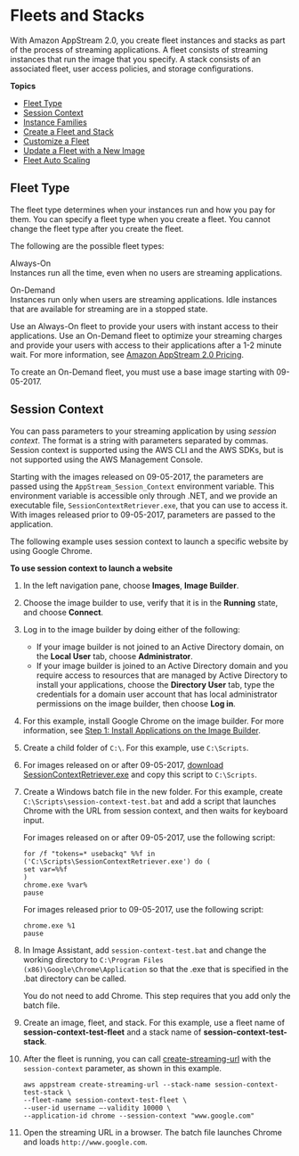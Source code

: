 # Fleets and Stacks<a name="managing-stacks-fleets"></a>

With Amazon AppStream 2\.0, you create fleet instances and stacks as part of the process of streaming applications\. A fleet consists of streaming instances that run the image that you specify\. A stack consists of an associated fleet, user access policies, and storage configurations\.

**Topics**
+ [Fleet Type](#fleet-types)
+ [Session Context](#managing-stacks-fleets-parameters)
+ [Instance Families](instance-types.md)
+ [Create a Fleet and Stack](set-up-stacks-fleets.md)
+ [Customize a Fleet](customize-fleets.md)
+ [Update a Fleet with a New Image](update-fleets-new-image.md)
+ [Fleet Auto Scaling](autoscaling.md)

## Fleet Type<a name="fleet-types"></a>

The fleet type determines when your instances run and how you pay for them\. You can specify a fleet type when you create a fleet\. You cannot change the fleet type after you create the fleet\.

The following are the possible fleet types:

Always\-On  
Instances run all the time, even when no users are streaming applications\.

On\-Demand  
Instances run only when users are streaming applications\. Idle instances that are available for streaming are in a stopped state\.

Use an Always\-On fleet to provide your users with instant access to their applications\. Use an On\-Demand fleet to optimize your streaming charges and provide your users with access to their applications after a 1\-2 minute wait\. For more information, see [Amazon AppStream 2\.0 Pricing](https://aws.amazon.com/appstream2/pricing/)\.

To create an On\-Demand fleet, you must use a base image starting with 09\-05\-2017\.

## Session Context<a name="managing-stacks-fleets-parameters"></a>

You can pass parameters to your streaming application by using *session context*\. The format is a string with parameters separated by commas\. Session context is supported using the AWS CLI and the AWS SDKs, but is not supported using the AWS Management Console\.

Starting with the images released on 09\-05\-2017, the parameters are passed using the `AppStream_Session_Context` environment variable\. This environment variable is accessible only through \.NET, and we provide an executable file, `SessionContextRetriever.exe`, that you can use to access it\. With images released prior to 09\-05\-2017, parameters are passed to the application\.

The following example uses session context to launch a specific website by using Google Chrome\.

**To use session context to launch a website**

1. In the left navigation pane, choose **Images**, **Image Builder**\.

1. Choose the image builder to use, verify that it is in the **Running** state, and choose **Connect**\. 

1. Log in to the image builder by doing either of the following:
   + If your image builder is not joined to an Active Directory domain, on the **Local User** tab, choose **Administrator**\.
   + If your image builder is joined to an Active Directory domain and you require access to resources that are managed by Active Directory to install your applications, choose the **Directory User** tab, type the credentials for a domain user account that has local administrator permissions on the image builder, then choose **Log in**\. 

1. For this example, install Google Chrome on the image builder\. For more information, see [Step 1: Install Applications on the Image Builder](tutorial-image-builder.md#tutorial-image-builder-install)\.

1. Create a child folder of `C:\`\. For this example, use `C:\Scripts`\.

1. For images released on or after 09\-05\-2017, [download SessionContextRetriever\.exe](https://dsfpe42xwhi2e.cloudfront.net/SessionContextRetriever.exe) and copy this script to `C:\Scripts`\.

1. Create a Windows batch file in the new folder\. For this example, create `C:\Scripts\session-context-test.bat` and add a script that launches Chrome with the URL from session context, and then waits for keyboard input\.

   For images released on or after 09\-05\-2017, use the following script:

   ```
   for /f "tokens=* usebackq" %%f in ('C:\Scripts\SessionContextRetriever.exe') do (
   set var=%%f
   )
   chrome.exe %var%
   pause
   ```

   For images released prior to 09\-05\-2017, use the following script:

   ```
   chrome.exe %1
   pause
   ```

1. In Image Assistant, add `session-context-test.bat` and change the working directory to `C:\Program Files (x86)\Google\Chrome\Application` so that the \.exe that is specified in the \.bat directory can be called\.

   You do not need to add Chrome\. This step requires that you add only the batch file\.

1. Create an image, fleet, and stack\. For this example, use a fleet name of **session\-context\-test\-fleet** and a stack name of **session\-context\-test\-stack**\.

1. After the fleet is running, you can call [create\-streaming\-url](https://docs.aws.amazon.com/cli/latest/reference/appstream/create-streaming-url.html) with the `session-context` parameter, as shown in this example\.

   ```
   aws appstream create-streaming-url --stack-name session-context-test-stack \ 
   --fleet-name session-context-test-fleet \
   --user-id username –-validity 10000 \
   --application-id chrome --session-context "www.google.com"
   ```

1. Open the streaming URL in a browser\. The batch file launches Chrome and loads `http://www.google.com`\.